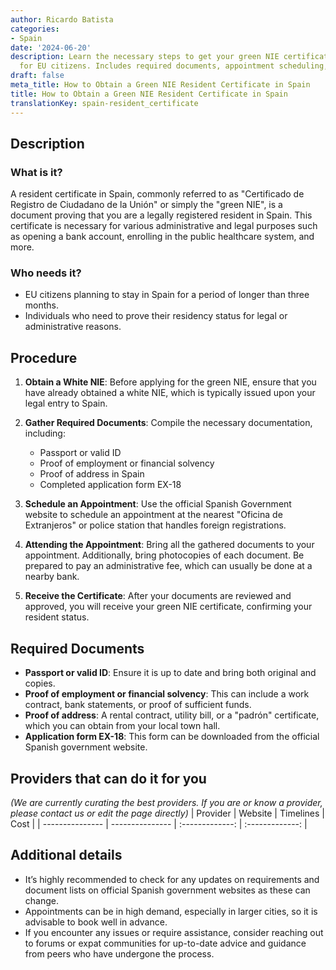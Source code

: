 ```yaml
---
author: Ricardo Batista
categories:
- Spain
date: '2024-06-20'
description: Learn the necessary steps to get your green NIE certificate in Spain
  for EU citizens. Includes required documents, appointment scheduling, and more.
draft: false
meta_title: How to Obtain a Green NIE Resident Certificate in Spain
title: How to Obtain a Green NIE Resident Certificate in Spain
translationKey: spain-resident_certificate
---
```


## Description
### What is it?
A resident certificate in Spain, commonly referred to as "Certificado de Registro de Ciudadano de la Unión" or simply the "green NIE", is a document proving that you are a legally registered resident in Spain. This certificate is necessary for various administrative and legal purposes such as opening a bank account, enrolling in the public healthcare system, and more.

### Who needs it?
- EU citizens planning to stay in Spain for a period of longer than three months.
- Individuals who need to prove their residency status for legal or administrative reasons.

## Procedure
1. **Obtain a White NIE**: Before applying for the green NIE, ensure that you have already obtained a white NIE, which is typically issued upon your legal entry to Spain.
   
2. **Gather Required Documents**: Compile the necessary documentation, including:
    - Passport or valid ID
    - Proof of employment or financial solvency
    - Proof of address in Spain
    - Completed application form EX-18

3. **Schedule an Appointment**: Use the official Spanish Government website to schedule an appointment at the nearest "Oficina de Extranjeros" or police station that handles foreign registrations.

4. **Attending the Appointment**: Bring all the gathered documents to your appointment. Additionally, bring photocopies of each document. Be prepared to pay an administrative fee, which can usually be done at a nearby bank.

5. **Receive the Certificate**: After your documents are reviewed and approved, you will receive your green NIE certificate, confirming your resident status.

## Required Documents
- **Passport or valid ID**: Ensure it is up to date and bring both original and copies.
- **Proof of employment or financial solvency**: This can include a work contract, bank statements, or proof of sufficient funds.
- **Proof of address**: A rental contract, utility bill, or a "padrón" certificate, which you can obtain from your local town hall.
- **Application form EX-18**: This form can be downloaded from the official Spanish government website.

## Providers that can do it for you
_(We are currently curating the best providers. If you are or know a provider, please contact us or edit the page directly)_
| Provider        |     Website     |     Timelines    |       Cost      |
| --------------- | --------------- |  :-------------: | :-------------: |

## Additional details
- It’s highly recommended to check for any updates on requirements and document lists on official Spanish government websites as these can change.
- Appointments can be in high demand, especially in larger cities, so it is advisable to book well in advance.
- If you encounter any issues or require assistance, consider reaching out to forums or expat communities for up-to-date advice and guidance from peers who have undergone the process.
